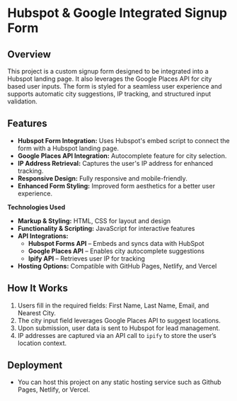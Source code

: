 # Hubspot & Google Integrated Signup Form

## Overview

This project is a custom signup form designed to be integrated into a Hubspot landing page. It also leverages the Google Places API for city based user inputs. The form is styled for a seamless user experience and supports automatic city suggestions, IP tracking, and structured input validation.

## Features

- **Hubspot Form Integration:** Uses Hubspot's embed script to connect the form with a Hubspot landing page.
- **Google Places API Integration:** Autocomplete feature for city selection.
- **IP Address Retrieval:** Captures the user's IP address for enhanced tracking.
- **Responsive Design:** Fully responsive and mobile-friendly.
- **Enhanced Form Styling:** Improved form aesthetics for a better user experience.

**Technologies Used**  
- **Markup & Styling:** HTML, CSS for layout and design  
- **Functionality & Scripting:** JavaScript for interactive features  
- **API Integrations:**  
  - **Hubspot Forms API** – Embeds and syncs data with HubSpot  
  - **Google Places API** – Enables city autocomplete suggestions  
  - **Ipify API** – Retrieves user IP for tracking  
- **Hosting Options:** Compatible with GitHub Pages, Netlify, and Vercel  

## How It Works

1. Users fill in the required fields: First Name, Last Name, Email, and Nearest City.
2. The city input field leverages Google Places API to suggest locations.
3. Upon submission, user data is sent to Hubspot for lead management.
4. IP addresses are captured via an API call to `ipify` to store the user’s location context.

## Deployment

- You can host this project on any static hosting service such as Github Pages, Netlify, or Vercel.
